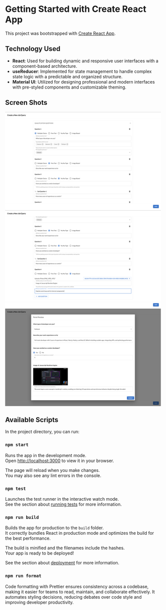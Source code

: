 # Getting Started with Create React App

This project was bootstrapped with [Create React App](https://github.com/facebook/create-react-app).

## Technology Used

- **React**: Used for building dynamic and responsive user interfaces with a component-based architecture.  
- **useReducer**: Implemented for state management to handle complex state logic with a predictable and organized structure.  
- **Material UI**: Utilized for designing professional and modern interfaces with pre-styled components and customizable theming.  

## Screen Shots

![Screenshot 1](screenshots/joq_query_1.png "Form Builder 1")
![Screenshot 2](screenshots/joq_query_2.png "Form Builder 2")
![Screenshot 3](screenshots/job_query_preview.png "Form Preview")

## Available Scripts

In the project directory, you can run:

### `npm start`

Runs the app in the development mode.\
Open [http://localhost:3000](http://localhost:3000) to view it in your browser.

The page will reload when you make changes.\
You may also see any lint errors in the console.

### `npm test`

Launches the test runner in the interactive watch mode.\
See the section about [running tests](https://facebook.github.io/create-react-app/docs/running-tests) for more information.

### `npm run build`

Builds the app for production to the `build` folder.\
It correctly bundles React in production mode and optimizes the build for the best performance.

The build is minified and the filenames include the hashes.\
Your app is ready to be deployed!

See the section about [deployment](https://facebook.github.io/create-react-app/docs/deployment) for more information.

### `npm run format`

Code formatting with Prettier ensures consistency across a codebase, making it easier for teams to read, maintain, and collaborate effectively. It automates styling decisions, reducing debates over code style and improving developer productivity.

